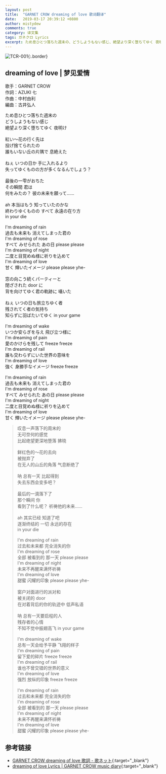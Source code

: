 ```yaml
---
layout: post
title:  "GARNET CROW dreaming of love 歌词翻译"
date:   2019-03-17 20:39:12 +0800
author: mistydew
comments: true
category: 译文集
tags: ガネクロ Lyrics
excerpt: ため息ひとつ落ちた週末の、どうしようもない感じ、絶望より深く堕ちてゆく 夜明け。
---
```

![TCR-001](https://crowsub.github.io/assets/images/discography/album/TCR-001.jpg){:.border}

## dreaming of love | 梦见爱情

歌手：GARNET CROW<br>
作詞：AZUKI 七<br>
作曲：中村由利<br>
編曲：古井弘人

<div class="lyric-original">
<p>
ため息ひとつ落ちた週末の<br>
どうしようもない感じ<br>
絶望より深く堕ちてゆく 夜明け<br>
<br>
紅い～花の行く先は<br>
投げ捨てられたの<br>
誰もいない丘の片隅で 息絶えた<br>
<br>
ねぇ いつの日か 手に入れるより<br>
失ってゆくものの方が多くなるんでしょう？<br>
<br>
最後の一雫がおちた<br>
その瞬間 君は<br>
何をみたの？ 彼の未来を願って……<br>
<br>
ah 本当はもう 知っていたのかな<br>
終わりゆくものの すべて 永遠の在り方<br>
in your die<br>
<br>
I'm dreaming of rain<br>
過去も未来も 消えてしまった君の<br>
I'm dreaming of rose<br>
すべて みせられた あの日 please please<br>
I'm dreaming of night<br>
二度と目覚めぬ様に祈りを込めて<br>
I'm dreaming of love<br>
甘く 輝いたイメージ please please yhe-<br>
<br>
窓の向こう続くパーティーと<br>
閉ざされた door に<br>
背を向けてゆく君の軌跡に 囁いた<br>
<br>
ねぇ いつの日も旅立ちゆく者<br>
残されてく者の気持ち<br>
知らずに羽ばたいてゆく in your game<br>
<br>
I'm dreaming of wake<br>
いつか安らぎを与え 飛び立つ様に<br>
I'm dreaming of pain<br>
愛のかけらを残して freeze freeze<br>
I'm dreaming of rail<br>
誰も交わらずにいた世界の意味を<br>
I'm dreaming of love<br>
強く 身勝手なイメージ freeze freeze<br>
<br>
I'm dreaming of rain<br>
過去も未来も 消えてしまった君の<br>
I'm dreaming of rose<br>
すべて みせられた あの日 please please<br>
I'm dreaming of night<br>
二度と目覚めぬ様に祈りを込めて<br>
I'm dreaming of love<br>
甘く 輝いたイメージ please please yhe-
</p>
</div>

<div class="lyric-translation">
<blockquote>
叹息一声落下的周末的<br>
无可奈何的感觉<br>
比起绝望更深地堕落 拂晓<br>
<br>
鲜红色的～花的去向<br>
被抛弃了<br>
在无人的山丘的角落 气息断绝了<br>
<br>
呐 总有一天 比起得到<br>
失去东西会变多吧？<br>
<br>
最后的一滴落下了<br>
那个瞬间 你<br>
看到了什么呢？ 祈祷他的未来……<br>
<br>
ah 其实已经 知道了吧<br>
逐渐终结的 一切 永远的存在<br>
in your die<br>
<br>
I'm dreaming of rain<br>
过去和未来都 完全消失的你<br>
I'm dreaming of rose<br>
全部 被看到的 那一天 please please<br>
I'm dreaming of night<br>
未来不再醒来满怀祈祷<br>
I'm dreaming of love<br>
甜蜜 闪耀的印象 please please yhe-<br>
<br>
窗户对面进行的派对和<br>
被关闭的 door<br>
在对着背后的你的轨迹中 低声私语<br>
<br>
呐 总有一天要启程的人<br>
残存者的心情<br>
不知不觉中振翅高飞 in your game<br>
<br>
I'm dreaming of wake<br>
总有一天会给予平静 飞翔的样子<br>
I'm dreaming of pain<br>
留下爱的碎片 freeze freeze<br>
I'm dreaming of rail<br>
谁也不曾交错的世界的意义<br>
I'm dreaming of love<br>
强烈 放纵的印象 freeze freeze<br>
<br>
I'm dreaming of rain<br>
过去和未来都 完全消失的你<br>
I'm dreaming of rose<br>
全部 被看到的 那一天 please please<br>
I'm dreaming of night<br>
未来不再醒来满怀祈祷<br>
I'm dreaming of love<br>
甜蜜 闪耀的印象 please please yhe-
</blockquote>
</div>

## 参考链接

* [GARNET CROW dreaming of love 歌詞 - 歌ネット](https://www.uta-net.com/song/20147){:target="_blank"}
* [dreaming of love Lyrics \| GARNET CROW music diary](https://crowsub.github.io/lyrics/original/dreaming%20of%20love.html){:target="_blank"}
